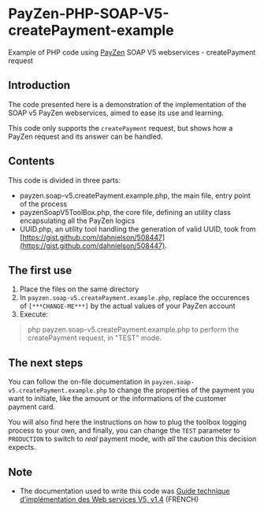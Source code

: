 # PayZen-PHP-SOAP-V5-createPayment-example
Example of PHP code using [PayZen](https://payzen.eu/) SOAP V5 webservices - createPayment request


## Introduction
The code presented here is a demonstration of the implementation of the SOAP v5 PayZen webservices, aimed to ease its use and learning.

This code only supports the `createPayment` request, but shows how a PayZen request and its answer can be handled.


## Contents
This code is divided in three parts:
* payzen.soap-v5.createPayment.example.php, the main file, entry point of the process
* payzenSoapV5ToolBox.php, the core file, defining an utility class encapsulating all the PayZen logics
* UUID.php, an utility tool handling the generation of valid UUID, took from [https://gist.github.com/dahnielson/508447](https://gist.github.com/dahnielson/508447).


## The first use
1. Place the files on the same directory
2. In `payzen.soap-v5.createPayment.example.php`, replace the occurences of `[***CHANGE-ME***]` by the actual values of your PayZen account
3. Execute:
> php payzen.soap-v5.createPayment.example.php
to perform the createPayment request, in "TEST" mode.


## The next steps
You can follow the on-file documentation in `payzen.soap-v5.createPayment.example.php` to change the properties of the payment you want to initiate, like the amount or the informations of the customer payment card.

You will also find here the instructions on how to plug the toolbox logging process to your own, and finally, you can change the `TEST` parameter to `PRODUCTION` to switch to _real_ payment mode, with *all* the caution this decision expects.


## Note
* The documentation used to write this code was [Guide technique d’implémentation des Web services V5, v1.4](https://payzen.eu/wp-content/uploads/2015/09/Guide_technique_d_implementation_Webservice_V5_v1.4_Payzen.pdf) (FRENCH)





